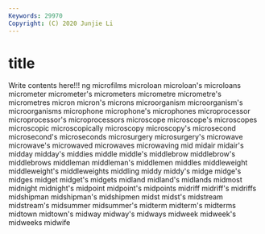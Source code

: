 ```yaml
---
Keywords: 29970
Copyright: (C) 2020 Junjie Li
---
```


# title

Write contents here!!!
ng 
microfilms 
microloan 
microloan's 
microloans
micrometer 
micrometer's 
micrometers 
micrometre 
micrometre's 
micrometres 
micron 
micron's 
microns 
microorganism
microorganism's 
microorganisms 
microphone 
microphone's 
microphones 
microprocessor 
microprocessor's 
microprocessors 
microscope 
microscope's
microscopes 
microscopic 
microscopically 
microscopy 
microscopy's 
microsecond 
microsecond's 
microseconds 
microsurgery 
microsurgery's
microwave 
microwave's 
microwaved 
microwaves 
microwaving 
mid 
midair 
midair's 
midday 
midday's
middies 
middle 
middle's 
middlebrow 
middlebrow's 
middlebrows 
middleman 
middleman's 
middlemen 
middles
middleweight 
middleweight's 
middleweights 
middling 
middy 
middy's 
midge 
midge's 
midges 
midget
midget's 
midgets 
midland 
midland's 
midlands 
midmost 
midnight 
midnight's 
midpoint 
midpoint's
midpoints 
midriff 
midriff's 
midriffs 
midshipman 
midshipman's 
midshipmen 
midst 
midst's 
midstream
midstream's 
midsummer 
midsummer's 
midterm 
midterm's 
midterms 
midtown 
midtown's 
midway 
midway's
midways 
midweek 
midweek's 
midweeks 
midwife 

